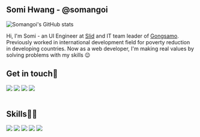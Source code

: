 <h2>Somi Hwang - @somangoi</h2>

![Somangoi's GitHub stats](https://github-readme-stats.vercel.app/api?username=somangoi&theme=tokyonight&show_icons=true)
<br/>

Hi, I'm Somi - an UI Engineer at [Slid](https://www.slid.cc/ko) and IT team leader of [Gongsamo](https://0044.notion.site/1bc5d7d240f94aa5a0264da605bf2ef3). Previously worked in international development field for poverty reduction in developing countries. Now as a web developer, I'm making real values by solving problems with my skills 😉

<h2>Get in touch🫰</h2>
<a href="https://somangoi.notion.site/Hello-world-I-m-Somi-3ad2c06957ce4919b41621ee9f70fd9c" target="_blank"><img src="https://img.shields.io/badge/Portfolio-000000?style=flat-square&logo=Notion&logoColor=white"/></a>
<a href="https://www.linkedin.com/in/somi-hwang/" target="_blank"><img src="https://img.shields.io/badge/Linkedin-0A66C2?style=flat-square&logo=Linkedin&logoColor=white"/></a>
<a href="https://www.instagram.com/somi.dev" target="_blank"><img src="https://img.shields.io/badge/Instagram-E4405F?style=flat-square&logo=Instagram&logoColor=white"/></a>
<a href="mailto: somi.c.hwang@gmail.com" target="_blank"><img src="https://img.shields.io/badge/somi.c.hwang@gmail.com-EA4335?style=flat-square&logo=Gmail&logoColor=white"/></a> 
<br/>
<br/>
<h2>Skills👩‍💻</h2>
<span><img src="https://img.shields.io/badge/HTML5-E34F26?style=flat-square&logo=HTML5&logoColor=white"/></span> 
<span><img src="https://img.shields.io/badge/CSS3-1572B6?style=flat-square&logo=CSS3&logoColor=white"/></span> 
<span><img src="https://img.shields.io/badge/React-61DAFB?style=flat-square&logo=React&logoColor=white"/></span>
<span><img src="https://img.shields.io/badge/JavaScript-007396?style=flat-square&logo=JavaScript&logoColor=white"/></span>
<span><img src="https://img.shields.io/badge/TypeScript-3178C6?style=flat-square&logo=TypeScript&logoColor=white"/></span>

<br/><br/>



